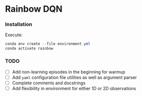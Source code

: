 # Rainbow DQN

[//]: # (There is a bug related to PyLint. The `src` directory is not properly recognized and therefore PyLint cannot find the imported files throughout the project. To temporarily resolve this issue, set "python.analysis.autoSearchPaths": false .)

[//]: # (1. pip install msgpack-rpc-python 2. pip install airsim 3. pip install -e envs)

### Installation

Execute:

```powershell
conda env create --file environment.yml
conda activate rainbow
```

### TODO

- [ ] Add non-learning episodes in the beginning for warmup
- [ ] Add `yaml` configuration file utilities as well as argument parser
- [ ] Complete comments and docstrings
- [ ] Add flexibility in environment for either 1D or 2D observations
